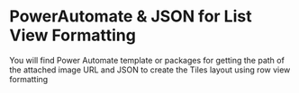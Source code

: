 # PowerAutomate & JSON for List View Formatting
You will find Power Automate template or packages for getting the path of the attached image URL and JSON to create the Tiles layout using row view formatting
